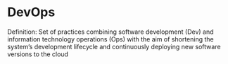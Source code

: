 # DevOps

Definition: Set of practices combining software development (Dev) and information technology operations (Ops) with the aim of shortening the system’s development lifecycle and continuously deploying new software versions to the cloud